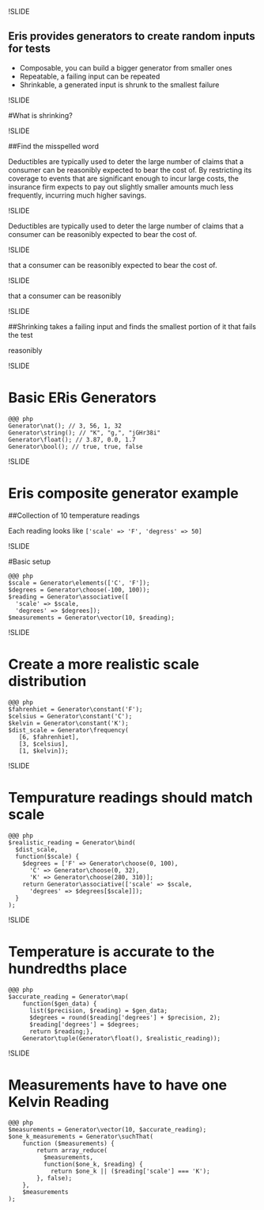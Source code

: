 !SLIDE

## Eris provides generators to create random inputs for tests
- Composable, you can build a bigger generator from smaller ones
- Repeatable, a failing input can be repeated
- Shrinkable, a generated input is shrunk to the smallest failure

!SLIDE

#What is shrinking?

!SLIDE

##Find the misspelled word

Deductibles are typically used to deter the large number of claims that a consumer can be reasonibly expected to bear the cost of. By restricting its coverage to events that are significant enough to incur large costs, the insurance firm expects to pay out slightly smaller amounts much less frequently, incurring much higher savings.


!SLIDE

Deductibles are typically used to deter the large number of claims that a consumer can be reasonibly expected to bear the cost of.

!SLIDE

that a consumer can be reasonibly expected to bear the cost of.

!SLIDE

that a consumer can be reasonibly

!SLIDE

##Shrinking takes a failing input and finds the smallest portion of it that fails the test

reasonibly

!SLIDE

# Basic ERis Generators

    @@@ php
    Generator\nat(); // 3, 56, 1, 32
    Generator\string(); // "K", "g,", "jGHr38i"
    Generator\float(); // 3.87, 0.0, 1.7
    Generator\bool(); // true, true, false

!SLIDE

# Eris composite generator example
##Collection of 10 temperature readings

Each reading looks like `['scale' => 'F', 'degress' => 50]`

!SLIDE

#Basic setup

    @@@ php
    $scale = Generator\elements(['C', 'F']);
    $degrees = Generator\choose(-100, 100));
    $reading = Generator\associative([
      'scale' => $scale,
      'degrees' => $degrees]);
    $measurements = Generator\vector(10, $reading);

!SLIDE

# Create a more realistic scale distribution

    @@@ php
	$fahrenhiet = Generator\constant('F');
	$celsius = Generator\constant('C');
	$kelvin = Generator\constant('K');
	$dist_scale = Generator\frequency(
       [6, $fahrenhiet],
       [3, $celsius],
       [1, $kelvin]);

!SLIDE

# Tempurature readings should match scale

	@@@ php
	$realistic_reading = Generator\bind(
	  $dist_scale,
	  function($scale) {
	  	$degrees = ['F' => Generator\choose(0, 100),
	  	  'C' => Generator\choose(0, 32),
	  	  'K' => Generator\choose(280, 310)];
	  	return Generator\associative(['scale' => $scale,
          'degrees' => $degrees[$scale]]);
	  }
	);
!SLIDE

# Temperature is accurate to the hundredths place

    @@@ php
	$accurate_reading = Generator\map(
		function($gen_data) {
		  list($precision, $reading) = $gen_data;
          $degrees = round($reading['degrees'] + $precision, 2);
		  $reading['degrees'] = $degrees;
		  return $reading;},
		Generator\tuple(Generator\float(), $realistic_reading));

!SLIDE

# Measurements have to have one Kelvin Reading

    @@@ php
	$measurements = Generator\vector(10, $accurate_reading);
	$one_k_measurements = Generator\suchThat(
		function ($measurements) {
			return array_reduce(
              $measurements,
              function($one_k, $reading) {
				return $one_k || ($reading['scale'] === 'K');
			}, false);
		},
		$measurements
	);
